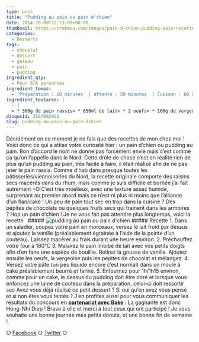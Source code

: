 ```yaml
---
type: post
title: "Pudding au pain ou pain d'chien"
date: 2014-10-09T12:13:00+00:00
thumbnail: https://crokmou.com/images/pain-d-chien-pudding-pain-recette-crokmou-blog-culinaire-5.jpg
categories: 
  - Desserts
tags: 
  - chocolat
  - dessert
  - gateau
  - pain
  - pudding
ingredient_qty: 
  - Pour 6/8 personnes
ingredient_temps: 
  - 'Préparation : 10 minutes  | Attente : 50 minutes  | Cuisson : 60 minutes'
ingredient_textarea: |
  - |
  > * 300g de pain rassis> * 650ml de lait> * 2 oeufs> * 100g de vergeoise ou de cassonade> * 1 gousse de vanille> * pépites de chocolat
disqusId: 3587682856
slug: pudding-au-pain-ou-pain-dchien
---
```


Décidément en ce moment je ne fais que des recettes de mon chez moi ! Voici donc ce qui a attisé votre curiosité hier : un pain d’chien ou pudding au pain. Bon d’accord le nom ne donne pas forcément envie mais c’est comme ça qu’on l’appelle dans le Nord. Cette drôle de chose n’est en réalité rien de plus qu’un pudding au pain, très facile à faire, il était réalisé afin de ne pas jeter le pain rassis. Comme d’hab dans presque toutes les pâtisseries/viennoiseries du Nord, la recette originale comporte des raisins secs macérés dans du rhum, mais comme je suis difficile et bornée j’ai fait autrement =D C’est très moelleux, avec une texture assez humide, surprenant au premier abord mais ce n’est ni plus ni moins que l’alliance d’un flan/cake ! Un peu de pain tout sec en trop dans la cuisine ? Des pépites de chocolats ou quelques fruits secs qui trainent dans les armoires ? Hop un pain d’chien ! Je ne vous fait pas attendre plus longtemps, voici la recette   ##### ![pudding au pain ou pain d'chien](http://www.crokmou.com/wp-content/uploads/2015/03/pain-d-chien-pudding-pain-recette-crokmou-blog-culinaire-2.jpg) ##### Recette 1\. Dans un saladier, coupez votre pain en morceaux, versez le lait froid par dessus et ajoutez la vanille (préalablement égrainée à l’aide de la pointe d’un couteau). Laissez macérer au frais durant une heure environ. 2\. Préchauffez votre four à 180°C 3\. Malaxez le pain imbibé de lait avec vos petits doigts afin d’en faire une espèce de bouillie. Retirez la gousse de vanille. Ajoutez ensuite les oeufs, la vergeoise puis les pépites de chocolat et mélangez. 4\. Versez votre pâte (un peu liquide encore c’est normal) dans un moule à cake préalablement beurré et fariné. 5\. Enfournez pour 1h/1h15 environ, comme pour un cake, le dessus du pudding doit être doré et lorsque vous enfoncez une lame de couteau dans la préparation, celui-ci doit ressortir sec Avez vous déjà réalisé ce petit dessert ? Si oui qu’en avez vous pensé et si non êtes vous tentés ? J’en profites aussi pour vous communiquer les résultats du concours en **[partenariat avec Bake](http://www.crokmou.com/made-by-bake-des-cookies-a-tomber/ "Made by Bake, des cookies à tomber !")** : La gagnante est donc Hong-Nhi Diep ! Bravo à elle et merci à tout ceux qui ont participé ! Je vous souhaite une bonne journée mes petits donuts, et une bonne fin de semaine !

○ [Facebook](https://www.facebook.com/crokmou.blog) ○ [Twitter](https://twitter.com/Crokmou) ○